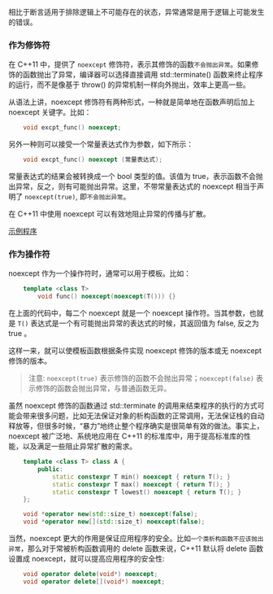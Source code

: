 
相比于断言适用于排除逻辑上不可能存在的状态，异常通常是用于逻辑上可能发生的错误。

### 作为修饰符

在 C++11 中，提供了 `noexcept` 修饰符，表示其修饰的函数`不会抛出异常`。如果修饰的函数抛出了异常，编译器可以选择直接调用 std::terminate() 函数来终止程序的运行，而不是像基于 throw() 的异常机制一样向外抛出，效率上更高一些。

从语法上讲，noexcept 修饰符有两种形式，一种就是简单地在函数声明后加上 noexcept 关键字。比如：
```c++
    void excpt_func() noexcept;
```
另外一种则可以接受一个常量表达式作为参数，如下所示：
```c++
    void excpt_func() noexcept (常量表达式);
```
常量表达式的结果会被转换成一个 bool 类型的值。该值为 true，表示函数不会抛出异常，反之，则有可能抛出异常。这里，不带常量表达式的 noexcept 相当于声明了 `noexcept(true)`, 即`不会抛出异常`。

在 C++11 中使用 noexcept 可以有效地阻止异常的传播与扩散。

[示例程序](t/11_block_throw.cpp)

### 作为操作符

noexcept 作为一个操作符时，通常可以用于模板。比如：
```c++
    template <class T>
        void func() noexcept(noexcept(T())) {}
```
在上面的代码中，每二个 noexcept 就是一个 noexcept 操作符。当其参数，也就是 `T()` 表达式是一个有可能抛出异常的表达式的时候，其返回值为 false, 反之为 true 。

这样一来，就可以使模板函数根据条件实现 noexcept 修饰的版本或无 noexcept 修饰的版本。

> 注意: `noexcept(true)` 表示修饰的函数不会抛出异常；`noexcept(false)` 表示修饰的函数会抛出异常，与普通函数无异。

虽然 noexcept 修饰的函数通过 std::terminate 的调用来结束程序的执行的方式可能会带来很多问题，比如无法保证对象的析构函数的正常调用，无法保证栈的自动释放等，但很多时候，“暴力”地终止整个程序确实是很简单有效的做法。事实上，noexcept 被广泛地、系统地应用在 C++11 的标准库中，用于提高标准库的性能，以及满足一些阻止异常扩散的需求。
```c++
    template <class T> class A {
        public:
            static constexpr T min() noexcept { return T(); }
            static constexpr T max() noexcept { return T(); }
            static constexpr T lowest() noexcept { return T(); }
    };

    void *operator new(std::size_t) noexcept(false);
    void *operator new[](std::size_t) noexcept(false);
```

当然，noexcept 更大的作用是保证应用程序的安全。比如`一个类析构函数不应该抛出异常`，那么对于常被析构函数调用的 delete 函数来说，C++11 默认将 delete 函数设置成 noexcept，就可以提高应用程序的安全性:
```c++
    void operator delete(void*) noexcept;
    void operator delete[](void*) noexcept;
```

